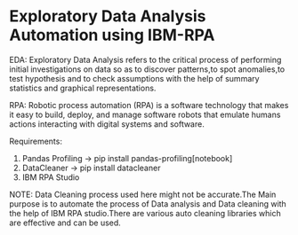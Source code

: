 # Exploratory Data Analysis Automation using IBM-RPA

EDA:
Exploratory Data Analysis refers to the critical process of performing initial investigations on data so as to discover patterns,to spot anomalies,to test hypothesis and to check assumptions with the help of summary statistics and graphical representations.

RPA:
Robotic process automation (RPA) is a software technology that makes it easy to build, deploy, and manage software robots that emulate humans actions interacting with digital systems and software. 

Requirements:
1) Pandas Profiling
-> pip install pandas-profiling[notebook]
2) DataCleaner
-> pip install datacleaner
3) IBM RPA Studio

NOTE:
Data Cleaning process used here might not be accurate.The Main purpose is to automate the process of Data analysis and Data cleaning with the help of IBM RPA studio.There are various auto cleaning libraries which are effective and can be used.
